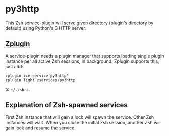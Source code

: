 # py3http

This Zsh service-plugin will serve given directory (plugin's directory by
default) using Python's 3 HTTP server.

## [Zplugin](https://github.com/zdharma/zplugin)

A service-plugin needs a plugin manager that supports loading single plugin instance
per all active Zsh sessions, in background. Zplugin supports this, just add:

```
zplugin ice service'py3http'
zplugin light zservices/py3http
```

to `~/.zshrc`.

## Explanation of Zsh-spawned services

First Zsh instance that will gain a lock will spawn the service. Other Zsh instances will
wait. When you close the initial Zsh session, another Zsh will gain lock and resume the
service.
